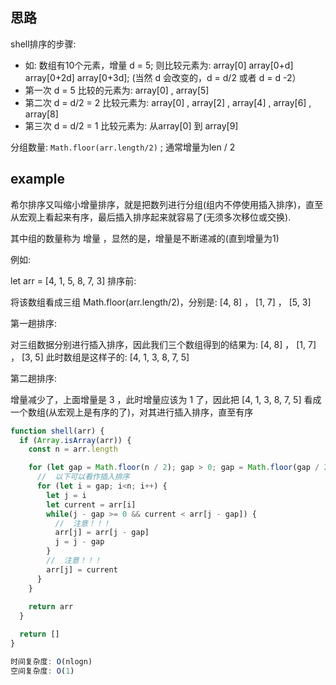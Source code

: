 ## 思路 

shell排序的步骤: 
- 如: 数组有10个元素，增量 d = 5; 则比较元素为: array[0]    array[0+d]    array[0+2d]  array[0+3d]; (当然 d 会改变的，d = d/2  或者 d = d -2）
- 第一次  d = 5  比较的元素为: array[0]  , array[5]  
- 第二次  d = d/2 = 2 比较元素为: array[0]  , array[2]  , array[4] , array[6] , array[8]
- 第三次  d = d/2 = 1 比较元素为: 从array[0] 到  array[9]

分组数量: `Math.floor(arr.length/2)` ; 通常增量为len / 2

## example

希尔排序又叫缩小增量排序，就是把数列进行分组(组内不停使用插入排序)，直至从宏观上看起来有序，最后插入排序起来就容易了(无须多次移位或交换). 

其中组的数量称为 增量 ，显然的是，增量是不断递减的(直到增量为1)

例如: 

let arr = [4, 1, 5, 8, 7, 3]
排序前: 

将该数组看成三组 Math.floor(arr.length/2)，分别是:  [4, 8] ， [1, 7] ， [5, 3]

第一趟排序: 

对三组数据分别进行插入排序，因此我们三个数组得到的结果为:  [4, 8] ， [1, 7] ， [3, 5]
此时数组是这样子的: [4, 1, 3, 8, 7, 5]

第二趟排序: 

增量减少了，上面增量是 3 ，此时增量应该为 1 了，因此把 [4, 1, 3, 8, 7, 5] 看成一个数组(从宏观上是有序的了)，对其进行插入排序，直至有序


```js
function shell(arr) {
  if (Array.isArray(arr)) {
    const n = arr.length

    for (let gap = Math.floor(n / 2); gap > 0; gap = Math.floor(gap / 2)) {
      //  以下可以看作插入排序
      for (let i = gap; i<n; i++) {
        let j = i
        let current = arr[i]
        while(j - gap >= 0 && current < arr[j - gap]) {
          //  注意！！！
          arr[j] = arr[j - gap]
          j = j - gap
        }
        //  注意！！！
        arr[j] = current
      }
    }
    
    return arr
  }

  return []
}

时间复杂度: O(nlogn)
空间复杂度: O(1)
```